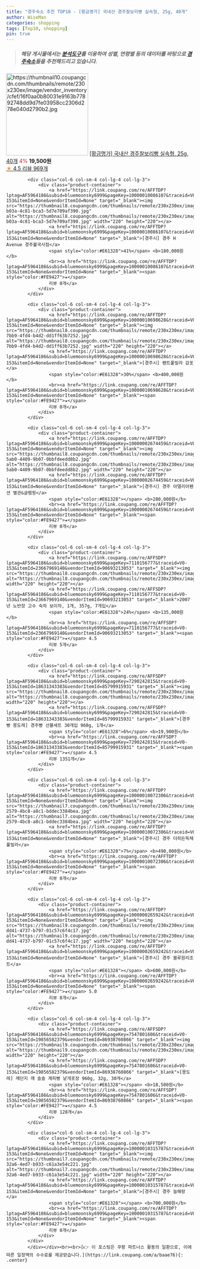 ```yaml
---
title: "경주숙소 추천 TOP10 - [황금명가] 국내산 경주찰보리빵 실속형, 25g, 40개"
author: WiseMan
categories: shopping
tags: [Top10, shopping]
pin: true
---
```


> ##### 해당 게시물에서는 [**분석도구**](https://itemscout.io/)를 이용하여 **성별**, **연령별** 등의 데이터를 바탕으로 [**경주숙소**](https://link.coupang.com/a/baae76)들을 추천해드리고 있습니다.
<div class="container"><div class="row">
            <div class="col-6 col-sm-4 col-lg-4 col-lg-3">
                <div class="product-container">
                    <a href="https://link.coupang.com/re/AFFSDP?lptag=AF5964186&subid=bluemoonsky6999&pageKey=7460747193&traceid=V0-153&itemId=13598205573&vendorItemId=75515991524" target="_blank"><img src="https://thumbnail10.coupangcdn.com/thumbnails/remote/230x230ex/image/vendor_inventory/cfef/16f0aa0b80031e9163b77892748dd9d7fe03958cc2306d278e040d2790b2.jpg" alt="https://thumbnail10.coupangcdn.com/thumbnails/remote/230x230ex/image/vendor_inventory/cfef/16f0aa0b80031e9163b77892748dd9d7fe03958cc2306d278e040d2790b2.jpg" width="220" height="220"></a>
                    <a href="https://link.coupang.com/re/AFFSDP?lptag=AF5964186&subid=bluemoonsky6999&pageKey=7460747193&traceid=V0-153&itemId=13598205573&vendorItemId=75515991524" target="_blank">[황금명가] 국내산 경주찰보리빵 실속형, 25g, 40개</a>
                    <span style="color:#E61328">4%</span> <b>19,500원</b>
                    <br><a href="https://link.coupang.com/re/AFFSDP?lptag=AF5964186&subid=bluemoonsky6999&pageKey=7460747193&traceid=V0-153&itemId=13598205573&vendorItemId=75515991524" target="_blank"><span style="color:#FE9427">★</span> 4.5
                    리뷰 969개</a>
                </div>
            </div>
            
            <div class="col-6 col-sm-4 col-lg-4 col-lg-3">
                <div class="product-container">
                    <a href="https://link.coupang.com/re/AFFTDP?lptag=AF5964186&subid=bluemoonsky6999&pageKey=10000010086107&traceid=V0-153&itemId=None&vendorItemId=None" target="_blank"><img src="https://thumbnail8.coupangcdn.com/thumbnails/remote/230x230ex/image/travel_reactor/travelConnect/hotel/A00935655/a2e4d22a-b03a-4c81-bca3-5d7e709af390.jpg" alt="https://thumbnail8.coupangcdn.com/thumbnails/remote/230x230ex/image/travel_reactor/travelConnect/hotel/A00935655/a2e4d22a-b03a-4c81-bca3-5d7e709af390.jpg" width="220" height="220"></a>
                    <a href="https://link.coupang.com/re/AFFTDP?lptag=AF5964186&subid=bluemoonsky6999&pageKey=10000010086107&traceid=V0-153&itemId=None&vendorItemId=None" target="_blank">[경주시] 경주 H Avenue 경주불국사점</a>
                    <span style="color:#E61328">41%</span> <b>180,000원</b>
                    <br><a href="https://link.coupang.com/re/AFFTDP?lptag=AF5964186&subid=bluemoonsky6999&pageKey=10000010086107&traceid=V0-153&itemId=None&vendorItemId=None" target="_blank"><span style="color:#FE9427">★</span> 
                    리뷰 0개</a>
                </div>
            </div>
            
            <div class="col-6 col-sm-4 col-lg-4 col-lg-3">
                <div class="product-container">
                    <a href="https://link.coupang.com/re/AFFTDP?lptag=AF5964186&subid=bluemoonsky6999&pageKey=10000010698628&traceid=V0-153&itemId=None&vendorItemId=None" target="_blank"><img src="https://thumbnail8.coupangcdn.com/thumbnails/remote/230x230ex/image/travel_reactor/static/booking/image/pension/ddnayo/901e0300-7bb9-4fd4-b4d2-dd1ff63b7252.jpg" alt="https://thumbnail8.coupangcdn.com/thumbnails/remote/230x230ex/image/travel_reactor/static/booking/image/pension/ddnayo/901e0300-7bb9-4fd4-b4d2-dd1ff63b7252.jpg" width="220" height="220"></a>
                    <a href="https://link.coupang.com/re/AFFTDP?lptag=AF5964186&subid=bluemoonsky6999&pageKey=10000010698628&traceid=V0-153&itemId=None&vendorItemId=None" target="_blank">[경주시] 펜트풀빌라 감포</a>
                    <span style="color:#E61328">30%</span> <b>400,000원</b>
                    <br><a href="https://link.coupang.com/re/AFFTDP?lptag=AF5964186&subid=bluemoonsky6999&pageKey=10000010698628&traceid=V0-153&itemId=None&vendorItemId=None" target="_blank"><span style="color:#FE9427">★</span> 
                    리뷰 0개</a>
                </div>
            </div>
            
            <div class="col-6 col-sm-4 col-lg-4 col-lg-3">
                <div class="product-container">
                    <a href="https://link.coupang.com/re/AFFTDP?lptag=AF5964186&subid=bluemoonsky6999&pageKey=10000002674459&traceid=V0-153&itemId=None&vendorItemId=None" target="_blank"><img src="https://thumbnail8.coupangcdn.com/thumbnails/remote/230x230ex/image/travel_reactor/travelConnect/hotel/A00935655/30d7580e-5ab0-4409-9b07-0bbfdeedd8b2.jpg" alt="https://thumbnail8.coupangcdn.com/thumbnails/remote/230x230ex/image/travel_reactor/travelConnect/hotel/A00935655/30d7580e-5ab0-4409-9b07-0bbfdeedd8b2.jpg" width="220" height="220"></a>
                    <a href="https://link.coupang.com/re/AFFTDP?lptag=AF5964186&subid=bluemoonsky6999&pageKey=10000002674459&traceid=V0-153&itemId=None&vendorItemId=None" target="_blank">[경주시] 경주 아델리아펜션 별관&글램핑</a>
                    <span style="color:#E61328"></span> <b>280,000원</b>
                    <br><a href="https://link.coupang.com/re/AFFTDP?lptag=AF5964186&subid=bluemoonsky6999&pageKey=10000002674459&traceid=V0-153&itemId=None&vendorItemId=None" target="_blank"><span style="color:#FE9427">★</span> 
                    리뷰 0개</a>
                </div>
            </div>
            
            <div class="col-6 col-sm-4 col-lg-4 col-lg-3">
                <div class="product-container">
                    <a href="https://link.coupang.com/re/AFFSDP?lptag=AF5964186&subid=bluemoonsky6999&pageKey=7110156777&traceid=V0-153&itemId=23667969140&vendorItemId=90693213053" target="_blank"><img src="https://thumbnail8.coupangcdn.com/thumbnails/remote/230x230ex/image/vendor_inventory/4831/07c446a09656f8fe35f962a4a0707624d5733cca2474b8a8c22d7ce9c71c.jpg" alt="https://thumbnail8.coupangcdn.com/thumbnails/remote/230x230ex/image/vendor_inventory/4831/07c446a09656f8fe35f962a4a0707624d5733cca2474b8a8c22d7ce9c71c.jpg" width="220" height="220"></a>
                    <a href="https://link.coupang.com/re/AFFSDP?lptag=AF5964186&subid=bluemoonsky6999&pageKey=7110156777&traceid=V0-153&itemId=23667969140&vendorItemId=90693213053" target="_blank">2007년 노반장 고수 숙차 보이차, 1개, 357g, 7개입</a>
                    <span style="color:#E61328">24%</span> <b>135,000원</b>
                    <br><a href="https://link.coupang.com/re/AFFSDP?lptag=AF5964186&subid=bluemoonsky6999&pageKey=7110156777&traceid=V0-153&itemId=23667969140&vendorItemId=90693213053" target="_blank"><span style="color:#FE9427">★</span> 4.5
                    리뷰 5개</a>
                </div>
            </div>
            
            <div class="col-6 col-sm-4 col-lg-4 col-lg-3">
                <div class="product-container">
                    <a href="https://link.coupang.com/re/AFFSDP?lptag=AF5964186&subid=bluemoonsky6999&pageKey=7290242815&traceid=V0-153&itemId=18631343383&vendorItemId=85799915931" target="_blank"><img src="https://thumbnail8.coupangcdn.com/thumbnails/remote/230x230ex/image/vendor_inventory/d278/26a1fca9fddbed4d3774dcc2e2de55d907f3f1e524e94b11e5f3789330eb.JPG" alt="https://thumbnail8.coupangcdn.com/thumbnails/remote/230x230ex/image/vendor_inventory/d278/26a1fca9fddbed4d3774dcc2e2de55d907f3f1e524e94b11e5f3789330eb.JPG" width="220" height="220"></a>
                    <a href="https://link.coupang.com/re/AFFSDP?lptag=AF5964186&subid=bluemoonsky6999&pageKey=7290242815&traceid=V0-153&itemId=18631343383&vendorItemId=85799915931" target="_blank">[경주빵 몽도레] 경주빵 선물세트 30개입 960g, 1개</a>
                    <span style="color:#E61328">6%</span> <b>19,900원</b>
                    <br><a href="https://link.coupang.com/re/AFFSDP?lptag=AF5964186&subid=bluemoonsky6999&pageKey=7290242815&traceid=V0-153&itemId=18631343383&vendorItemId=85799915931" target="_blank"><span style="color:#FE9427">★</span> 4.5
                    리뷰 1351개</a>
                </div>
            </div>
            
            <div class="col-6 col-sm-4 col-lg-4 col-lg-3">
                <div class="product-container">
                    <a href="https://link.coupang.com/re/AFFTDP?lptag=AF5964186&subid=bluemoonsky6999&pageKey=10000010072306&traceid=V0-153&itemId=None&vendorItemId=None" target="_blank"><img src="https://thumbnail7.coupangcdn.com/thumbnails/remote/230x230ex/image/travel_reactor/travelConnect/hotel/A00935655/a70e0b60-2579-4bc8-a8c1-bddec3384bea.jpg" alt="https://thumbnail7.coupangcdn.com/thumbnails/remote/230x230ex/image/travel_reactor/travelConnect/hotel/A00935655/a70e0b60-2579-4bc8-a8c1-bddec3384bea.jpg" width="220" height="220"></a>
                    <a href="https://link.coupang.com/re/AFFTDP?lptag=AF5964186&subid=bluemoonsky6999&pageKey=10000010072306&traceid=V0-153&itemId=None&vendorItemId=None" target="_blank">[경주시] 경주 더히든독채풀빌라</a>
                    <span style="color:#E61328">7%</span> <b>490,000원</b>
                    <br><a href="https://link.coupang.com/re/AFFTDP?lptag=AF5964186&subid=bluemoonsky6999&pageKey=10000010072306&traceid=V0-153&itemId=None&vendorItemId=None" target="_blank"><span style="color:#FE9427">★</span> 
                    리뷰 0개</a>
                </div>
            </div>
            
            <div class="col-6 col-sm-4 col-lg-4 col-lg-3">
                <div class="product-container">
                    <a href="https://link.coupang.com/re/AFFTDP?lptag=AF5964186&subid=bluemoonsky6999&pageKey=10000002659242&traceid=V0-153&itemId=None&vendorItemId=None" target="_blank"><img src="https://thumbnail9.coupangcdn.com/thumbnails/remote/230x230ex/image/travel_reactor/travelConnect/hotel/A00935655/a9c10bb1-dd41-4737-b797-01c57c6f4c17.jpg" alt="https://thumbnail9.coupangcdn.com/thumbnails/remote/230x230ex/image/travel_reactor/travelConnect/hotel/A00935655/a9c10bb1-dd41-4737-b797-01c57c6f4c17.jpg" width="220" height="220"></a>
                    <a href="https://link.coupang.com/re/AFFTDP?lptag=AF5964186&subid=bluemoonsky6999&pageKey=10000002659242&traceid=V0-153&itemId=None&vendorItemId=None" target="_blank">[경주시] 경주 블루원리조트</a>
                    <span style="color:#E61328"></span> <b>600,000원</b>
                    <br><a href="https://link.coupang.com/re/AFFTDP?lptag=AF5964186&subid=bluemoonsky6999&pageKey=10000002659242&traceid=V0-153&itemId=None&vendorItemId=None" target="_blank"><span style="color:#FE9427">★</span> 5.0
                    리뷰 8개</a>
                </div>
            </div>
            
            <div class="col-6 col-sm-4 col-lg-4 col-lg-3">
                <div class="product-container">
                    <a href="https://link.coupang.com/re/AFFSDP?lptag=AF5964186&subid=bluemoonsky6999&pageKey=7547801606&traceid=V0-153&itemId=19856582379&vendorItemId=86938760866" target="_blank"><img src="https://thumbnail9.coupangcdn.com/thumbnails/remote/230x230ex/image/vendor_inventory/01ce/957982e4c139d3f13d875f058d47f3a1ad47bcbf9f14530a3fd7e74a3908.jpg" alt="https://thumbnail9.coupangcdn.com/thumbnails/remote/230x230ex/image/vendor_inventory/01ce/957982e4c139d3f13d875f058d47f3a1ad47bcbf9f14530a3fd7e74a3908.jpg" width="220" height="220"></a>
                    <a href="https://link.coupang.com/re/AFFSDP?lptag=AF5964186&subid=bluemoonsky6999&pageKey=7547801606&traceid=V0-153&itemId=19856582379&vendorItemId=86938760866" target="_blank">[몽도레] 깨단지 깨 솔솔 계피빵 낱개포장 960g, 32g, 30개</a>
                    <span style="color:#E61328"></span> <b>18,500원</b>
                    <br><a href="https://link.coupang.com/re/AFFSDP?lptag=AF5964186&subid=bluemoonsky6999&pageKey=7547801606&traceid=V0-153&itemId=19856582379&vendorItemId=86938760866" target="_blank"><span style="color:#FE9427">★</span> 4.5
                    리뷰 128개</a>
                </div>
            </div>
            
            <div class="col-6 col-sm-4 col-lg-4 col-lg-3">
                <div class="product-container">
                    <a href="https://link.coupang.com/re/AFFTDP?lptag=AF5964186&subid=bluemoonsky6999&pageKey=10000010315787&traceid=V0-153&itemId=None&vendorItemId=None" target="_blank"><img src="https://thumbnail7.coupangcdn.com/thumbnails/remote/230x230ex/image/travel_reactor/travelConnect/hotel/A00935655/959995c7-32a6-4ed7-b933-c61a3e54c221.jpg" alt="https://thumbnail7.coupangcdn.com/thumbnails/remote/230x230ex/image/travel_reactor/travelConnect/hotel/A00935655/959995c7-32a6-4ed7-b933-c61a3e54c221.jpg" width="220" height="220"></a>
                    <a href="https://link.coupang.com/re/AFFTDP?lptag=AF5964186&subid=bluemoonsky6999&pageKey=10000010315787&traceid=V0-153&itemId=None&vendorItemId=None" target="_blank">[경주시] 경주 늘해랑</a>
                    <span style="color:#E61328"></span> <b>700,000원</b>
                    <br><a href="https://link.coupang.com/re/AFFTDP?lptag=AF5964186&subid=bluemoonsky6999&pageKey=10000010315787&traceid=V0-153&itemId=None&vendorItemId=None" target="_blank"><span style="color:#FE9427">★</span> 
                    리뷰 0개</a>
                </div>
            </div>
            </div></div><br><br>[👉 이 포스팅은 쿠팡 파트너스 활동의 일환으로, 이에 따른 일정액의 수수료를 제공받습니다.](https://link.coupang.com/a/baae76){: .center}